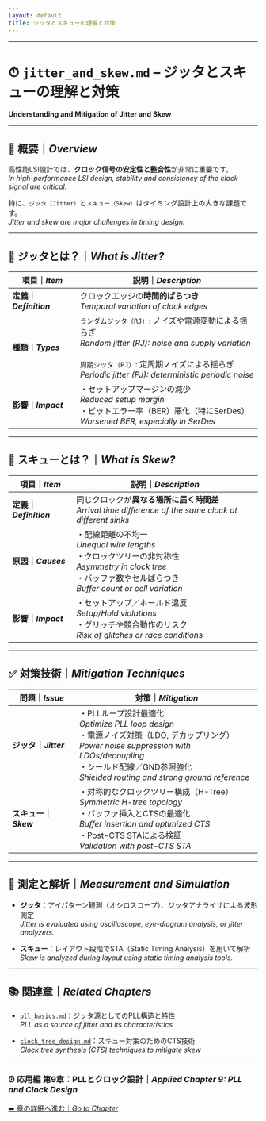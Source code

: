 ```yaml
---
layout: default
title: ジッタとスキューの理解と対策 
---
```


---

# ⏱ `jitter_and_skew.md` – ジッタとスキューの理解と対策  
**Understanding and Mitigation of Jitter and Skew**

---

## 📘 概要｜*Overview*

高性能LSI設計では、**クロック信号の安定性と整合性**が非常に重要です。  
*In high-performance LSI design, stability and consistency of the clock signal are critical.*  

特に、`ジッタ（Jitter）`と`スキュー（Skew）`はタイミング設計上の大きな課題です。  
*Jitter and skew are major challenges in timing design.*

---

## 🔄 ジッタとは？｜*What is Jitter?*

| 項目｜*Item* | 説明｜*Description* |
|---------|------------------------------------|
| **定義｜*Definition*** | クロックエッジの**時間的ばらつき** <br>*Temporal variation of clock edges* |
| **種類｜*Types*** | `ランダムジッタ（RJ）`: ノイズや電源変動による揺らぎ <br>*Random jitter (RJ): noise and supply variation* <br><br>`周期ジッタ（PJ）`: 定周期ノイズによる揺らぎ <br>*Periodic jitter (PJ): deterministic periodic noise* |
| **影響｜*Impact*** | ・セットアップマージンの減少 <br>*Reduced setup margin* <br>・ビットエラー率（BER）悪化（特にSerDes） <br>*Worsened BER, especially in SerDes* |

---

## 🔁 スキューとは？｜*What is Skew?*

| 項目｜*Item* | 説明｜*Description* |
|---------|------------------------------------|
| **定義｜*Definition*** | 同じクロックが**異なる場所に届く時間差** <br>*Arrival time difference of the same clock at different sinks* |
| **原因｜*Causes*** | ・配線距離の不均一 <br>*Unequal wire lengths* <br>・クロックツリーの非対称性 <br>*Asymmetry in clock tree* <br>・バッファ数やセルばらつき <br>*Buffer count or cell variation* |
| **影響｜*Impact*** | ・セットアップ／ホールド違反 <br>*Setup/Hold violations* <br>・グリッチや競合動作のリスク <br>*Risk of glitches or race conditions* |

---

## ✅ 対策技術｜*Mitigation Techniques*

| 問題｜*Issue* | 対策｜*Mitigation* |
|------------|------------------|
| **ジッタ｜*Jitter*** | ・PLLループ設計最適化 <br>*Optimize PLL loop design* <br>・電源ノイズ対策（LDO, デカップリング） <br>*Power noise suppression with LDOs/decoupling* <br>・シールド配線／GND参照強化 <br>*Shielded routing and strong ground reference* |
| **スキュー｜*Skew*** | ・対称的なクロックツリー構成（H-Tree） <br>*Symmetric H-tree topology* <br>・バッファ挿入とCTSの最適化 <br>*Buffer insertion and optimized CTS* <br>・Post-CTS STAによる検証 <br>*Validation with post-CTS STA* |

---

## 🧪 測定と解析｜*Measurement and Simulation*

- **ジッタ**：アイパターン観測（オシロスコープ）、ジッタアナライザによる波形測定  
  *Jitter is evaluated using oscilloscope, eye-diagram analysis, or jitter analyzers.*  

- **スキュー**：レイアウト段階でSTA（Static Timing Analysis）を用いて解析  
  *Skew is analyzed during layout using static timing analysis tools.*

---

## 📚 関連章｜*Related Chapters*

- [`pll_basics.md`](./pll_basics.md)：ジッタ源としてのPLL構造と特性  
  *PLL as a source of jitter and its characteristics*  

- [`clock_tree_design.md`](./clock_tree_design.md)：スキュー対策のためのCTS技術  
  *Clock tree synthesis (CTS) techniques to mitigate skew*  

---

### ⏰ 応用編 第9章：PLLとクロック設計｜*Applied Chapter 9: PLL and Clock Design*  
[➡️ 章の詳細へ進む｜*Go to Chapter*](./README.md)
